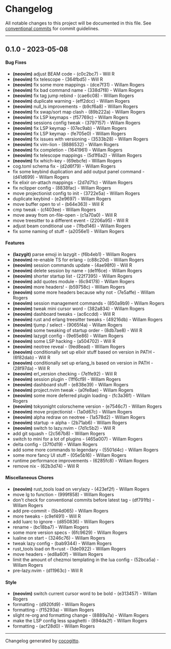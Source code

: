 # Changelog
All notable changes to this project will be documented in this file. See [conventional commits](https://www.conventionalcommits.org/) for commit guidelines.

- - -
## 0.1.0 - 2023-05-08
#### Bug Fixes
- **(neovim)** adjust BEAM code - (c0c2bc7) - Will R
- **(neovim)** fix telescope - (364fbd5) - Will R
- **(neovim)** fix some more mappings - (dce7f31) - Willam Rogers
- **(neovim)** fix bad command name - (338d7f8) - Willam Rogers
- **(neovim)** fix tag jump rebind - (cae6c08) - Willam Rogers
- **(neovim)** duplicate warning - (eff2dcc) - Willam Rogers
- **(neovim)** null_ls improvements - (b9cf6a8) - Willam Rogers
- **(neovim)** fix swap/sort map clash - (89b222a) - Willam Rogers
- **(neovim)** fix LSP keymaps - (f57769c) - Willam Rogers
- **(neovim)** sessions config tweak - (3797157) - Willam Rogers
- **(neovim)** fix LSP keymap - (07ec9ab) - Willam Rogers
- **(neovim)** fix LSP keymap - (fe705e0) - Willam Rogers
- **(neovim)** fix issues with versioning - (3533b28) - Willam Rogers
- **(neovim)** fix vim-lion - (8886532) - Willam Rogers
- **(neovim)** fix completion - (1641961) - Willam Rogers
- **(neovim)** fix telescope mappings - (5d1f6a2) - Willam Rogers
- **(neovim)** fix which-key - (69ebcfe) - Willam Rogers
- cog.toml schema fix - (d2d6f79) - Willam Rogers
- fix some keybind duplication and add output panel command - (d41d699) - Willam Rogers
- fix elixir on-attach mappings - (2d7d71c) - Willam Rogers
- fix nclipper config - (8838fac) - Willam Rogers
- move projectionist config to init - (3722e5a) - Willam Rogers
- duplicate keybind - (e2e9697) - Willam Rogers
- move buffer open to vl - (b64e363) - Will R
- cmp tweak - (cf403ee) - Willam Rogers
- move away from on-file-open - (c1a70a0) - Will R
- move treesitter to a different event - (2206a95) - Will R
- adjust beam conditional use - (1fbd146) - Willam Rogers
- fix some naming of stuff - (a2056e1) - Willam Rogers
#### Features
- **(lazygit)** parse emoji in lazygit - (f6b4eb1) - Willam Rogers
- **(neovim)** re-enable TS for erlang - (c88c20d) - Willam Rogers
- **(neovim)** session commands update - (4ae98f0) - Will R
- **(neovim)** delete session by name - (de1f6ce) - Willam Rogers
- **(neovim)** shorter startup list - (22f7395) - Willam Rogers
- **(neovim)** add quotes module - (6c94178) - Willam Rogers
- **(neovim)** more headers! - (b59758c) - Willam Rogers
- **(neovim)** some more headers because why not - (7e5affe) - Willam Rogers
- **(neovim)** session management commands - (850a9b9) - Willam Rogers
- **(neovim)** tweak mini cursor word - (382a834) - Willam Rogers
- **(neovim)** dashboard tweaks - (ac6ccdd) - Will R
- **(neovim)** rust and erlang treesitter tweaks - (49216db) - Willam Rogers
- **(neovim)** tjump / select - (9065f4a) - Willam Rogers
- **(neovim)** some tweaking of startup order - (8db7ae8) - Will R
- **(neovim)** lazygit config - (9e65e86) - Willam Rogers
- **(neovim)** some LSP hacking - (a504702) - Will R
- **(neovim)** neotree reveal - (9ed8ead) - Willam Rogers
- **(neovim)** conditionally set up elixir stuff based on version in PATH - (6f82dab) - Will R
- **(neovim)** conditionally set up erlang_ls based on version in PATH - (28f97da) - Will R
- **(neovim)** erl_version checking - (7e1fe92) - Will R
- **(neovim)** session plugin - (1ff6cf9) - Willam Rogers
- **(neovim)** dashboard stuff - (e838e39) - Willam Rogers
- **(neovim)** project.nvim tweak - (a0fe8ae) - Willam Rogers
- **(neovim)** some more deferred plugin loading - (fc3a36f) - Willam Rogers
- **(neovim)** tokyonight colorscheme version - (e7546c7) - Willam Rogers
- **(neovim)** move projectionist - (1a0d67c) - Willam Rogers
- **(neovim)** alpha redraw on neotree - (1a578d2) - Willam Rogers
- **(neovim)** startup -> alpha - (2b71ab6) - Willam Rogers
- **(neovim)** switch to lazy.nvim - (7d1c5b2) - Will R
- add git squash - (2c567b8) - Willam Rogers
- switch to mini for a lot of plugins - (465a007) - Willam Rogers
- delta config - (37f0d19) - Willam Rogers
- add some more commands to legendary - (5501d4c) - Willam Rogers
- some more fancy UI stuff - (05e5b16) - Willam Rogers
- runtime performance improvements - (6285fc8) - Willam Rogers
- remove nix - (62b3d74) - Will R
#### Miscellaneous Chores
- **(neovim)** rust_tools load on verylazy - (423ef2f) - Willam Rogers
- move lg to function - (999f858) - Willam Rogers
- don't check for conventional commits before latest tag - (df791fb) - Willam Rogers
- add pre-commit - (5b4d065) - Willam Rogers
- more tweaks - (c9ef491) - Will R
- add luarc to ignore - (d850836) - Willam Rogers
- rename - (bc18ba7) - Willam Rogers
- some more version specs - (6fc9629) - Willam Rogers
- lualine on start - (3246c76) - Willam Rogers
- tweak lazy config - (bab9344) - Willam Rogers
- rust_tools load on ft=rust - (1de0922) - Willam Rogers
- move headers - (ed8a60f) - Willam Rogers
- limit the amount of chezmoi templating in the lua config - (52bca5a) - Willam Rogers
- pre-lazy.nvim - (d11963c) - Will R
#### Style
- **(neovim)** switch current cursor word to be bold - (e313457) - Willam Rogers
- formatting - (d920fd9) - Willam Rogers
- formatting - (f15293a) - Willam Rogers
- slight re-org and formatting change - (8889a7a) - Willam Rogers
- make the LSP config less spaghetti - (894da2f) - Willam Rogers
- formatting - (acf28d0) - Willam Rogers

- - -

Changelog generated by [cocogitto](https://github.com/cocogitto/cocogitto).